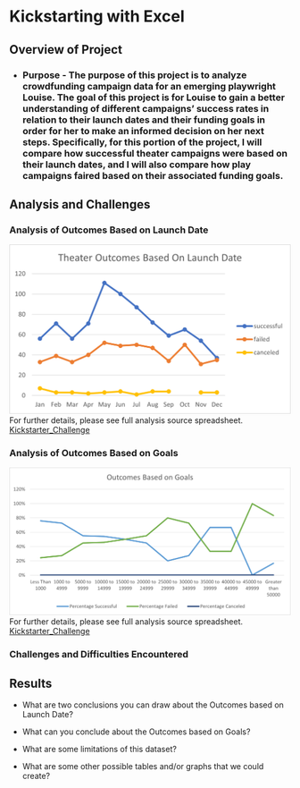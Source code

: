 # **Kickstarting with Excel**

## **Overview of Project**

- ### Purpose - The purpose of this project is to analyze crowdfunding campaign data for an emerging playwright Louise. The goal of  this project is for Louise to gain a better understanding of different campaigns’ success rates in relation to their launch dates and their funding goals in order for her to make an informed decision on her next steps.  Specifically, for this portion of the project, I will compare how successful theater campaigns were based on their launch dates, and I will also compare how play campaigns faired based on their associated funding goals.

## Analysis and Challenges

### Analysis of Outcomes Based on Launch Date
![Theater_Outcomes_vs_Launch](Resources/Theater_Outcomes_vs_Launch.png)
For further details, please see full analysis source spreadsheet. 
[Kickstarter_Challenge](Kickstarter_Challenge.zip)

### Analysis of Outcomes Based on Goals
![Outcomes_vs_Goals](Resources/Outcomes_vs_Goals.png)
For further details, please see full analysis source spreadsheet. 
[Kickstarter_Challenge](Kickstarter_Challenge.zip)

### Challenges and Difficulties Encountered

## Results

- What are two conclusions you can draw about the Outcomes based on Launch Date?

- What can you conclude about the Outcomes based on Goals?

- What are some limitations of this dataset?

- What are some other possible tables and/or graphs that we could create?
